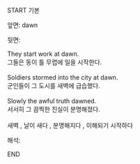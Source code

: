 START
기본

앞면:
dawn


뒷면:
<div><div>They start work at dawn. </div><div>그들은 동이 틀 무렵에 일을 시작한다.</div></div><div><br></div><div><div>Soldiers stormed into the city at dawn. </div><div><div>군인들이 그 도시를 새벽에 급습했다.</div></div></div><div><br></div><div><div>Slowly the awful truth dawned. </div><div>서서히 그 끔찍한 진실이 분명해졌다.</div></div><div><br></div><div>새벽 , 날이 새다 , 분명해지다 , 이해되기 시작하다</div>


해석:

END